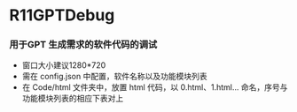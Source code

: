 # R11GPTDebug

### 用于GPT 生成需求的软件代码的调试

- 窗口大小建议1280*720
- 需在 config.json 中配置，软件名称以及功能模块列表
- 在 Code/html 文件夹中，放置 html 代码，以 0.html、1.html... 命名，序号与功能模块列表的相应下表对上